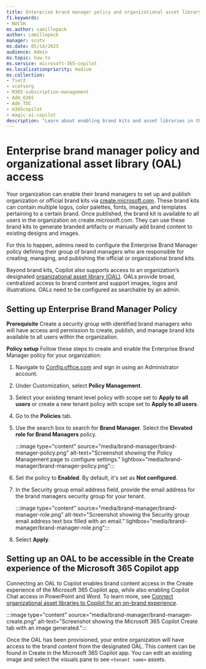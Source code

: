 ```yaml
---
title: Enterprise brand manager policy and organizational asset library (OAL) access
f1.keywords:
- NOCSH
ms.author: camillepack
author: camillepack
manager: scotv
ms.date: 05/14/2025
audience: Admin
ms.topic: how-to
ms.service: microsoft-365-copilot
ms.localizationpriority: medium
ms.collection: 
- Tier2
- scotvorg
- M365-subscription-management 
- Adm_O365
- Adm_TOC
- m365copilot
- magic-ai-copilot
description: "Learn about enabling brand kits and asset libraries in the Microsoft 365 Copilot app to streamline on-brand content creation."
---
```


# Enterprise brand manager policy and organizational asset library (OAL) access

Your organization can enable their brand managers to set up and publish organization or official brand kits via [create.microsoft.com](https://create.microsoft.com). These brand kits can contain multiple logos, color palettes, fonts, images, and templates pertaining to a certain brand. Once published, the brand kit is available to all users in the organization on create.microsoft.com. They can use these brand kits to generate branded artifacts or manually add brand content to existing designs and images.

For this to happen, admins need to configure the Enterprise Brand Manager policy defining their group of brand managers who are responsible for creating, managing, and publishing the official or organizational brand kits.

Beyond brand kits, Copilot also supports access to an organization’s designated [organizational asset library (OAL)](/sharepoint/organization-assets-library). OALs provide broad, centralized access to brand content and support images, logos and illustrations. OALs need to be configured as searchable by an admin.

## Setting up Enterprise Brand Manager Policy

**Prerequisite** Create a security group with identified brand managers who will have access and permission to create, publish, and manage brand kits available to all users within the organization.

**Policy setup** Follow these steps to create and enable the Enterprise Brand Manager policy for your organization:

1. Navigate to [Config.office.com](https://config.office.com/) and sign in using an Administrator account.
1. Under Customization, select **Policy Management**.
1. Select your existing tenant level policy with scope set to **Apply to all users** or create a new tenant policy with scope set to **Apply to all users**.
1. Go to the **Policies** tab.
1. Use the search box to search for **Brand Manager**. Select the **Elevated role for Brand Managers** policy.

    :::image type="content" source="media/brand-manager/brand-manager-policy.png" alt-text="Screenshot showing the Policy Management page to configure settings." lightbox="media/brand-manager/brand-manager-policy.png":::

6. Set the policy to **Enabled**. By default, it's set as **Not configured**.
7. In the Security group email address field, provide the email address for the brand managers security group for your tenant.

    :::image type="content" source="media/brand-manager/brand-manager-role.png" alt-text="Screenshot showing the Security group email address text box filled with an email." lightbox="media/brand-manager/brand-manager-role.png":::

8. Select **Apply**.

## Setting up an OAL to be accessible in the Create experience of the Microsoft 365 Copilot app

Connecting an OAL to Copilot enables brand content access in the Create experience of the Microsoft 365 Copilot app, while also enabling Copilot Chat access in PowerPoint and Word. To learn more, see [Connect organizational asset libraries to Copilot for an on-brand experience](/sharepoint/connect-organizational-asset-libraries-to-copilot).

:::image type="content" source="media/brand-manager/brand-manager-create.png" alt-text="Screenshot showing the Microsoft 365 Copilot Create tab with an image generated.":::

Once the OAL has been provisioned, your entire organization will have access to the brand content from the designated OAL. This content can be found in Create in the Microsoft 365 Copilot app. You can edit an existing image and select the visuals pane to see `<tenant name>` assets.
